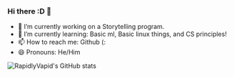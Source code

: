 ### Hi there :D 👋


- 🔭 I’m currently working on a Storytelling program.
- 🌱 I’m currently learning: Basic ml, Basic linux things, and CS principles!
- 📫 How to reach me: Github (:
- 😄 Pronouns: He/Him

![RapidlyVapid's GitHub stats](https://github-readme-stats.vercel.app/api?username=RapidlyVapid&show_icons=true&theme=dracula)
